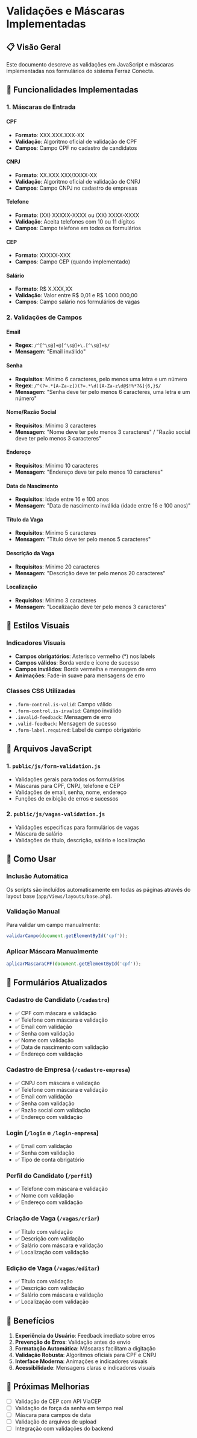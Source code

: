 # Validações e Máscaras Implementadas

## 📋 Visão Geral

Este documento descreve as validações em JavaScript e máscaras implementadas nos formulários do sistema Ferraz Conecta.

## 🎯 Funcionalidades Implementadas

### 1. Máscaras de Entrada

#### CPF
- **Formato**: XXX.XXX.XXX-XX
- **Validação**: Algoritmo oficial de validação de CPF
- **Campos**: Campo CPF no cadastro de candidatos

#### CNPJ
- **Formato**: XX.XXX.XXX/XXXX-XX
- **Validação**: Algoritmo oficial de validação de CNPJ
- **Campos**: Campo CNPJ no cadastro de empresas

#### Telefone
- **Formato**: (XX) XXXXX-XXXX ou (XX) XXXX-XXXX
- **Validação**: Aceita telefones com 10 ou 11 dígitos
- **Campos**: Campo telefone em todos os formulários

#### CEP
- **Formato**: XXXXX-XXX
- **Campos**: Campo CEP (quando implementado)

#### Salário
- **Formato**: R$ X.XXX,XX
- **Validação**: Valor entre R$ 0,01 e R$ 1.000.000,00
- **Campos**: Campo salário nos formulários de vagas

### 2. Validações de Campos

#### Email
- **Regex**: `/^[^\s@]+@[^\s@]+\.[^\s@]+$/`
- **Mensagem**: "Email inválido"

#### Senha
- **Requisitos**: Mínimo 6 caracteres, pelo menos uma letra e um número
- **Regex**: `/^(?=.*[A-Za-z])(?=.*\d)[A-Za-z\d@$!%*?&]{6,}$/`
- **Mensagem**: "Senha deve ter pelo menos 6 caracteres, uma letra e um número"

#### Nome/Razão Social
- **Requisitos**: Mínimo 3 caracteres
- **Mensagem**: "Nome deve ter pelo menos 3 caracteres" / "Razão social deve ter pelo menos 3 caracteres"

#### Endereço
- **Requisitos**: Mínimo 10 caracteres
- **Mensagem**: "Endereço deve ter pelo menos 10 caracteres"

#### Data de Nascimento
- **Requisitos**: Idade entre 16 e 100 anos
- **Mensagem**: "Data de nascimento inválida (idade entre 16 e 100 anos)"

#### Título da Vaga
- **Requisitos**: Mínimo 5 caracteres
- **Mensagem**: "Título deve ter pelo menos 5 caracteres"

#### Descrição da Vaga
- **Requisitos**: Mínimo 20 caracteres
- **Mensagem**: "Descrição deve ter pelo menos 20 caracteres"

#### Localização
- **Requisitos**: Mínimo 3 caracteres
- **Mensagem**: "Localização deve ter pelo menos 3 caracteres"

## 🎨 Estilos Visuais

### Indicadores Visuais
- **Campos obrigatórios**: Asterisco vermelho (*) nos labels
- **Campos válidos**: Borda verde e ícone de sucesso
- **Campos inválidos**: Borda vermelha e mensagem de erro
- **Animações**: Fade-in suave para mensagens de erro

### Classes CSS Utilizadas
- `.form-control.is-valid`: Campo válido
- `.form-control.is-invalid`: Campo inválido
- `.invalid-feedback`: Mensagem de erro
- `.valid-feedback`: Mensagem de sucesso
- `.form-label.required`: Label de campo obrigatório

## 📁 Arquivos JavaScript

### 1. `public/js/form-validation.js`
- Validações gerais para todos os formulários
- Máscaras para CPF, CNPJ, telefone e CEP
- Validações de email, senha, nome, endereço
- Funções de exibição de erros e sucessos

### 2. `public/js/vagas-validation.js`
- Validações específicas para formulários de vagas
- Máscara de salário
- Validações de título, descrição, salário e localização

## 🔧 Como Usar

### Inclusão Automática
Os scripts são incluídos automaticamente em todas as páginas através do layout base (`app/Views/layouts/base.php`).

### Validação Manual
Para validar um campo manualmente:
```javascript
validarCampo(document.getElementById('cpf'));
```

### Aplicar Máscara Manualmente
```javascript
aplicarMascaraCPF(document.getElementById('cpf'));
```

## 📝 Formulários Atualizados

### Cadastro de Candidato (`/cadastro`)
- ✅ CPF com máscara e validação
- ✅ Telefone com máscara e validação
- ✅ Email com validação
- ✅ Senha com validação
- ✅ Nome com validação
- ✅ Data de nascimento com validação
- ✅ Endereço com validação

### Cadastro de Empresa (`/cadastro-empresa`)
- ✅ CNPJ com máscara e validação
- ✅ Telefone com máscara e validação
- ✅ Email com validação
- ✅ Senha com validação
- ✅ Razão social com validação
- ✅ Endereço com validação

### Login (`/login` e `/login-empresa`)
- ✅ Email com validação
- ✅ Senha com validação
- ✅ Tipo de conta obrigatório

### Perfil do Candidato (`/perfil`)
- ✅ Telefone com máscara e validação
- ✅ Nome com validação
- ✅ Endereço com validação

### Criação de Vaga (`/vagas/criar`)
- ✅ Título com validação
- ✅ Descrição com validação
- ✅ Salário com máscara e validação
- ✅ Localização com validação

### Edição de Vaga (`/vagas/editar`)
- ✅ Título com validação
- ✅ Descrição com validação
- ✅ Salário com máscara e validação
- ✅ Localização com validação

## 🚀 Benefícios

1. **Experiência do Usuário**: Feedback imediato sobre erros
2. **Prevenção de Erros**: Validação antes do envio
3. **Formatação Automática**: Máscaras facilitam a digitação
4. **Validação Robusta**: Algoritmos oficiais para CPF e CNPJ
5. **Interface Moderna**: Animações e indicadores visuais
6. **Acessibilidade**: Mensagens claras e indicadores visuais

## 🔄 Próximas Melhorias

- [ ] Validação de CEP com API ViaCEP
- [ ] Validação de força da senha em tempo real
- [ ] Máscara para campos de data
- [ ] Validação de arquivos de upload
- [ ] Integração com validações do backend 
